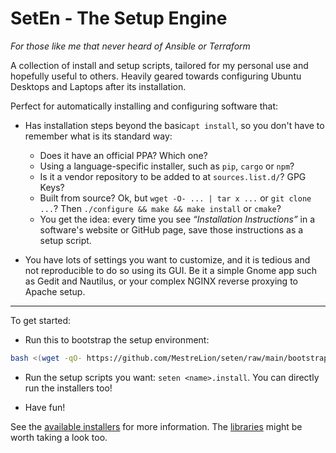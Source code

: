 SetEn - The Setup Engine
==============================================================================

*For those like me that never heard of Ansible or Terraform*

A collection of install and setup scripts, tailored for my personal use and
hopefully useful to others. Heavily geared towards configuring Ubuntu Desktops
and Laptops after its installation.

Perfect for automatically installing and configuring software that:

- Has installation steps beyond the basic`apt install`, so you don't have to
  remember what is its standard way:
  - Does it have an official PPA? Which one?
  - Using a language-specific installer, such as `pip`, `cargo` or `npm`?
  - Is it a vendor repository to be added to at `sources.list.d/`? GPG Keys?
  - Built from source? Ok, but `wget -O- ... | tar x ...` or `git clone ...`?
    Then `./configure && make && make install` or `cmake`?
  - You get the idea: every time you see *“Installation Instructions”* in a
    software's website or GitHub page, save those instructions as a setup script.

- You have lots of settings you want to customize, and it is tedious and not
  reproducible to do so using its GUI. Be it a simple Gnome app such as Gedit
  and Nautilus, or your complex NGINX reverse proxying to Apache setup.

---

To get started:

- Run this to bootstrap the setup environment:

```sh
bash <(wget -qO- https://github.com/MestreLion/seten/raw/main/bootstrap.sh)
```

- Run the setup scripts you want: `seten <name>.install`. You can directly run the installers too!

- Have fun!

See the [available installers](setup) for more information.
The [libraries](setuplib.d) might be worth taking a look too.
